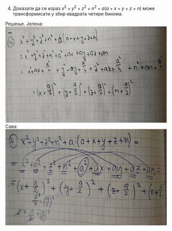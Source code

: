 4. Доказати да се израз $x^2+y^2+z^2+n^2+a(a+x+y+z+n)$ може трансформисати у збир квадрата четири бинома.

Решење.
Јелена:<br>
<img src="slike/4jel.jpg" alt="слика 1" style="height: 300px; width:800px;"/>
Сава:<br>
<img src="slike/4sava.jpg" alt="слика 1" style="height: 300px; width:800px;"/>